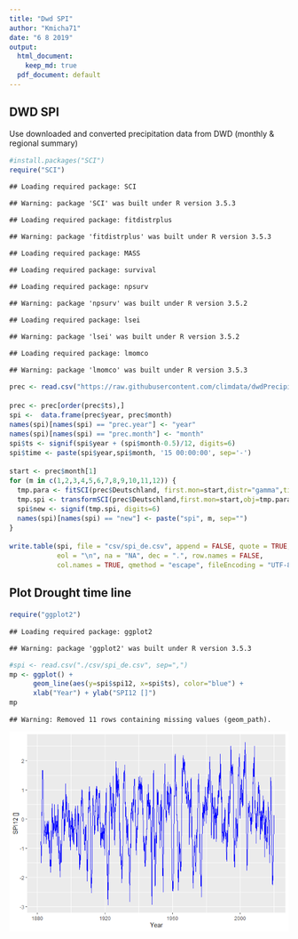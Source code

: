 ```yaml
---
title: "Dwd SPI"
author: "Kmicha71"
date: "6 8 2019"
output:
  html_document: 
    keep_md: true
  pdf_document: default
---
```




## DWD SPI

Use downloaded and converted precipitation data from DWD (monthly & regional summary)


```r
#install.packages("SCI")
require("SCI")
```

```
## Loading required package: SCI
```

```
## Warning: package 'SCI' was built under R version 3.5.3
```

```
## Loading required package: fitdistrplus
```

```
## Warning: package 'fitdistrplus' was built under R version 3.5.3
```

```
## Loading required package: MASS
```

```
## Loading required package: survival
```

```
## Loading required package: npsurv
```

```
## Warning: package 'npsurv' was built under R version 3.5.2
```

```
## Loading required package: lsei
```

```
## Warning: package 'lsei' was built under R version 3.5.2
```

```
## Loading required package: lmomco
```

```
## Warning: package 'lmomco' was built under R version 3.5.3
```

```r
prec <- read.csv("https://raw.githubusercontent.com/climdata/dwdPrecipitation/master/csv/monthly_precipitation_de.csv", sep=",")

prec <- prec[order(prec$ts),]
spi <-  data.frame(prec$year, prec$month)
names(spi)[names(spi) == "prec.year"] <- "year"
names(spi)[names(spi) == "prec.month"] <- "month"
spi$ts <- signif(spi$year + (spi$month-0.5)/12, digits=6)
spi$time <- paste(spi$year,spi$month, '15 00:00:00', sep='-')

start <- prec$month[1]
for (m in c(1,2,3,4,5,6,7,8,9,10,11,12)) {
  tmp.para <- fitSCI(prec$Deutschland, first.mon=start,distr="gamma",time.scale=m,p0=TRUE)
  tmp.spi <- transformSCI(prec$Deutschland,first.mon=start,obj=tmp.para)
  spi$new <- signif(tmp.spi, digits=6)
  names(spi)[names(spi) == "new"] <- paste("spi", m, sep="")
}

write.table(spi, file = "csv/spi_de.csv", append = FALSE, quote = TRUE, sep = ",",
            eol = "\n", na = "NA", dec = ".", row.names = FALSE,
            col.names = TRUE, qmethod = "escape", fileEncoding = "UTF-8")
```




## Plot Drought time line


```r
require("ggplot2")
```

```
## Loading required package: ggplot2
```

```
## Warning: package 'ggplot2' was built under R version 3.5.3
```

```r
#spi <- read.csv("./csv/spi_de.csv", sep=",")
mp <- ggplot() +
      geom_line(aes(y=spi$spi12, x=spi$ts), color="blue") +
      xlab("Year") + ylab("SPI12 []")
mp
```

```
## Warning: Removed 11 rows containing missing values (geom_path).
```

![](README_files/figure-html/plot-1.png)<!-- -->




